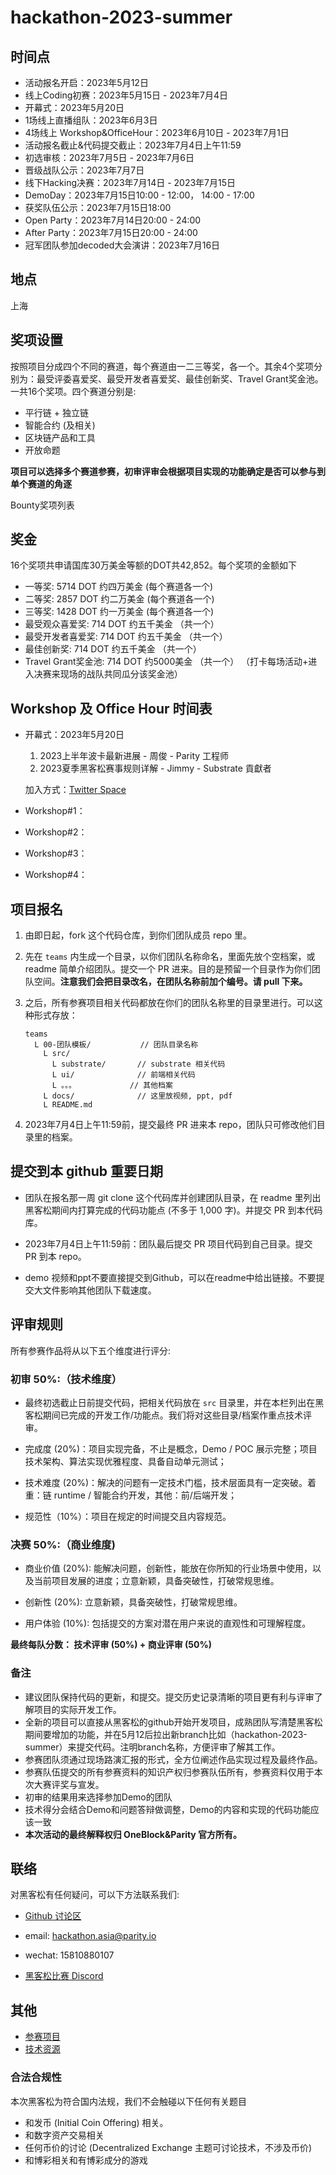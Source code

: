 
# hackathon-2023-summer

## 时间点
- 活动报名开启：2023年5月12日
- 线上Coding初赛：2023年5月15日 - 2023年7月4日
- 开幕式：2023年5月20日
- 1场线上直播组队：2023年6月3日
- 4场线上 Workshop&OfficeHour：2023年6月10日 - 2023年7月1日
- 活动报名截止&代码提交截止：2023年7月4日上午11:59
- 初选审核：2023年7月5日 - 2023年7月6日
- 晋级战队公示：2023年7月7日
- 线下Hacking决赛：2023年7月14日 - 2023年7月15日
- DemoDay：2023年7月15日10:00 - 12:00， 14:00 - 17:00
- 获奖队伍公示：2023年7月15日18:00
- Open Party：2023年7月14日20:00 - 24:00
- After Party：2023年7月15日20:00 - 24:00
- 冠军团队参加decoded大会演讲：2023年7月16日

## 地点
上海

## 奖项设置
按照项目分成四个不同的赛道，每个赛道由一二三等奖，各一个。其余4个奖项分别为：最受评委喜爱奖、最受开发者喜爱奖、最佳创新奖、Travel Grant奖金池。一共16个奖项。四个赛道分别是:
- 平行链 + 独立链
- 智能合约 (及相关)
- 区块链产品和工具
- 开放命题

**项目可以选择多个赛道参赛，初审评审会根据项目实现的功能确定是否可以参与到单个赛道的角逐**

Bounty奖项列表
 
## 奖金
16个奖项共申请国库30万美金等额的DOT共42,852。每个奖项的金额如下
- 一等奖: 5714 DOT 约四万美金 (每个赛道各一个)
- 二等奖: 2857 DOT 约二万美金 (每个赛道各一个)
- 三等奖: 1428 DOT 约一万美金 (每个赛道各一个)
- 最受观众喜爱奖: 714 DOT 约五千美金 （共一个）
- 最受开发者喜爱奖: 714 DOT 约五千美金 （共一个）
- 最佳创新奖: 714 DOT 约五千美金 （共一个）
- Travel Grant奖金池: 714 DOT 约5000美金 （共一个）
（打卡每场活动+进入决赛来现场的战队共同瓜分该奖金池）

## Workshop 及 Office Hour 时间表

- 开幕式：2023年5月20日
  1. 2023上半年波卡最新进展 - 周俊 - Parity 工程师
  2. 2023夏季黑客松赛事规则详解 - Jimmy - Substrate 貢獻者

    加入方式：[Twitter Space](https://twitter.com/i/spaces/1zqKVPaELeLJB)

- Workshop#1：
- Workshop#2：
- Workshop#3：
- Workshop#4：

## 项目报名
1. 由即日起，fork 这个代码仓库，到你们团队成员 repo 里。

2. 先在 `teams` 内生成一个目录，以你们团队名称命名，里面先放个空档案，或 readme 简单介绍团队。提交一个 PR 进来。目的是预留一个目录作为你们团队空间。**注意我们会把目录改名，在团队名称前加个编号。请 pull 下来。**

3. 之后，所有参赛项目相关代码都放在你们的团队名称里的目录里进行。可以这种形式存放：

    ```
    teams
      L 00-团队模板/           // 团队目录名称
        L src/
          L substrate/       // substrate 相关代码
          L ui/              // 前端相关代码
          L 。。。            // 其他档案
        L docs/              // 这里放视频, ppt, pdf
        L README.md
    ```

4. 2023年7月4日上午11:59前，提交最终 PR 进来本 repo，团队只可修改他们目录里的档案。

## 提交到本 github 重要日期

- 团队在报名那一周 git clone 这个代码库并创建团队目录，在 readme 里列出黑客松期间内打算完成的代码功能点 (不多于 1,000 字)。并提交 PR 到本代码库。

- 2023年7月4日上午11:59前：团队最后提交 PR 项目代码到自己目录。提交 PR 到本 repo。

- demo 视频和ppt不要直接提交到Github，可以在readme中给出链接。不要提交大文件影响其他团队下载速度。

## 评审规则

所有参赛作品将从以下五个维度进行评分:

### 初审 50%:（技术维度）

- 最终初选截止日前提交代码，把相关代码放在 `src` 目录里，并在本栏列出在黑客松期间已完成的开发工作/功能点。我们将对这些目录/档案作重点技术评审。

- 完成度 (20%)：项目实现完备，不止是概念，Demo / POC 展示完整；项目技术架构、算法实现优雅程度、具备自动单元测试；

- 技术难度 (20%)：解决的问题有一定技术门槛，技术层面具有一定突破。着重：链 runtime / 智能合约开发，其他：前/后端开发；

- 规范性（10%）：项目在规定的时间提交且内容规范。

### 决赛 50%:（商业维度)

- 商业价值 (20%): 能解决问题，创新性，能放在你所知的行业场景中使用，以及当前项目发展的进度；立意新颖，具备突破性，打破常规思维。

- 创新性 (20%): 立意新颖，具备突破性，打破常规思维。

- 用户体验 (10%): 包括提交的方案对潜在用户来说的直观性和可理解程度。

**最终每队分数： 技术评审 (50%) + 商业评审 (50%)**

### 备注

- 建议团队保持代码的更新，和提交。提交历史记录清晰的项目更有利与评审了解项目的实际开发工作。
- 全新的项目可以直接从黑客松的github开始开发项目，成熟团队写清楚黑客松期间要增加的功能，并在5月12后拉出新branch比如（hackathon-2023-summer）来提交代码。注明branch名称，方便评审了解其工作。
- 参赛团队须通过现场路演汇报的形式，全方位阐述作品实现过程及最终作品。
- 参赛队伍提交的所有参赛资料的知识产权归参赛队伍所有，参赛资料仅用于本次大赛评奖与宣发。
- 初审的结果用来选择参加Demo的团队
- 技术得分会结合Demo和问题答辩做调整，Demo的内容和实现的代码功能应该一致
- **本次活动的最终解释权归 OneBlock&Parity 官方所有。**

## 联络

对黑客松有任何疑问，可以下方法联系我们:

* [Github 讨论区](https://github.com/ParityAsia/hackathon-2023-summer/discussions)

* email: hackathon.asia@parity.io

* wechat: 15810880107

* [黑客松比赛 Discord](https://discord.gg/KsCEKvqU4p)

## 其他

- [参赛项目](./docs/categories.md)
- [技术资源](./docs/technical-resources.md)

### 合法合规性

本次黑客松为符合国内法规，我们不会触碰以下任何有关题目

- 和发币 (Initial Coin Offering) 相关。
- 和数字资产交易相关
- 任何币价的讨论 (Decentralized Exchange 主题可讨论技术，不涉及币价)
- 和博彩相关和有博彩成分的游戏
